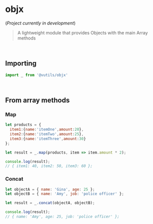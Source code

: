 # objx
(*Project currently in development*)
> 
> A lightweight module that provides Objects with the main Array methods
<br>

## Importing
````javascript
import _ from '@vutils/objx'
````
<br>

## From array methods

### Map

````javascript
let products = {
  item1:{name:'itemOne',amount:20},
  item2:{name:'itemTwo',amount:25},
  item3:{name:'itemThree',amount:30}
};

let result = _.map(products, item => item.amount * 2);

console.log(result);
// { item1: 40, item2: 50, item3: 60 };


````

### Concat

````javascript
let objectA = { name: 'Gina', age: 25 };
let objectB = { name: 'Amy', job: 'police officer' };

let result = _.concat(objectA, objectB);

console.log(result);
// { name: 'Amy', age: 25, job: 'police officer' };

````






